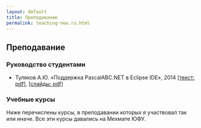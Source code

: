 ```yaml
---
layout: default
title: Преподавание
permalink: teaching-new.ru.html
---
```

## Преподавание

### Руководство студентами

*   Туляков А.Ю. «Поддержка PascalABC.NET в Eclipse IDE», 2014 [[текст: pdf]](Edu/tutoring/Tuliakov-2014/text.pdf), [[слайды: pdf]](Edu/tutoring/Tuliakov-2014/slides.pdf)

### Учебные курсы

Ниже перечислены курсы, в преподавании которых я участвовал так или иначе. Все эти курсы давались на Мехмате ЮФУ. 
